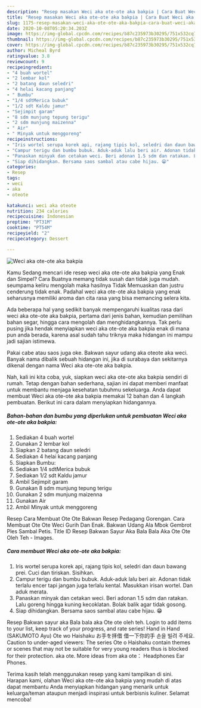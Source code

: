 ```yaml
---
description: "Resep masakan Weci aka ote-ote aka bakpia | Cara Buat Weci aka ote-ote aka bakpia Yang Enak dan Simpel"
title: "Resep masakan Weci aka ote-ote aka bakpia | Cara Buat Weci aka ote-ote aka bakpia Yang Enak dan Simpel"
slug: 1175-resep-masakan-weci-aka-ote-ote-aka-bakpia-cara-buat-weci-aka-ote-ote-aka-bakpia-yang-enak-dan-simpel
date: 2020-10-08T05:20:34.203Z
image: https://img-global.cpcdn.com/recipes/b87c235973b30295/751x532cq70/weci-aka-ote-ote-aka-bakpia-foto-resep-utama.jpg
thumbnail: https://img-global.cpcdn.com/recipes/b87c235973b30295/751x532cq70/weci-aka-ote-ote-aka-bakpia-foto-resep-utama.jpg
cover: https://img-global.cpcdn.com/recipes/b87c235973b30295/751x532cq70/weci-aka-ote-ote-aka-bakpia-foto-resep-utama.jpg
author: Micheal Byrd
ratingvalue: 3.8
reviewcount: 9
recipeingredient:
- "4 buah wortel"
- "2 lembar kol"
- "2 batang daun seledri"
- "4 helai kacang panjang"
- " Bumbu"
- "1/4 sdtMerica bubuk"
- "1/2 sdt Kaldu jamur"
- "Sejimpit garam"
- "8 sdm munjung tepung terigu"
- "2 sdm munjung maizenna"
- " Air"
- " Minyak untuk menggoreng"
recipeinstructions:
- "Iris wortel serupa korek api, rajang tipis kol, seledri dan daun bawang prei. Cuci dan tiriskan. Sisihkan."
- "Campur terigu dan bumbu bubuk. Aduk-aduk lalu beri air. Adonan tidak terlalu encer tapi jangan juga terlalu kental. Masukkan irisan wortel. Dan aduk merata."
- "Panaskan minyak dan cetakan weci. Beri adonan 1.5 sdm dan ratakan. Lalu goreng hingga kuning kecoklatan. Bolak balik agar tidak gosong."
- "Siap dihidangkan. Bersama saos sambal atau cabe hijau. 😁"
categories:
- Resep
tags:
- weci
- aka
- oteote

katakunci: weci aka oteote 
nutrition: 234 calories
recipecuisine: Indonesian
preptime: "PT31M"
cooktime: "PT54M"
recipeyield: "2"
recipecategory: Dessert

---
```



![Weci aka ote-ote aka bakpia](https://img-global.cpcdn.com/recipes/b87c235973b30295/751x532cq70/weci-aka-ote-ote-aka-bakpia-foto-resep-utama.jpg)

Kamu Sedang mencari ide resep weci aka ote-ote aka bakpia yang Enak dan Simpel? Cara Buatnya memang tidak susah dan tidak juga mudah. seumpama keliru mengolah maka hasilnya Tidak Memuaskan dan justru cenderung tidak enak. Padahal weci aka ote-ote aka bakpia yang enak seharusnya memiliki aroma dan cita rasa yang bisa memancing selera kita.

Ada beberapa hal yang sedikit banyak mempengaruhi kualitas rasa dari weci aka ote-ote aka bakpia, pertama dari jenis bahan, kemudian pemilihan bahan segar, hingga cara mengolah dan menghidangkannya. Tak perlu pusing jika hendak menyiapkan weci aka ote-ote aka bakpia enak di mana pun anda berada, karena asal sudah tahu triknya maka hidangan ini mampu jadi sajian istimewa.

Pakai cabe atau saos juga oke. Bakwan sayur udang aka oteote aka weci. Banyak nama dibalik sebuah hidangan ini, jika di surabaya dan sekitarnya dikenal dengan nama Weci aka ote-ote aka bakpia.


Nah, kali ini kita coba, yuk, siapkan weci aka ote-ote aka bakpia sendiri di rumah. Tetap dengan bahan sederhana, sajian ini dapat memberi manfaat untuk membantu menjaga kesehatan tubuhmu sekeluarga. Anda dapat membuat Weci aka ote-ote aka bakpia memakai 12 bahan dan 4 langkah pembuatan. Berikut ini cara dalam menyiapkan hidangannya.

<!--inarticleads1-->

##### Bahan-bahan dan bumbu yang diperlukan untuk pembuatan Weci aka ote-ote aka bakpia:

1. Sediakan 4 buah wortel
1. Gunakan 2 lembar kol
1. Siapkan 2 batang daun seledri
1. Sediakan 4 helai kacang panjang
1. Siapkan  Bumbu:
1. Sediakan 1/4 sdtMerica bubuk
1. Sediakan 1/2 sdt Kaldu jamur
1. Ambil Sejimpit garam
1. Gunakan 8 sdm munjung tepung terigu
1. Gunakan 2 sdm munjung maizenna
1. Gunakan  Air
1. Ambil  Minyak untuk menggoreng


Resep Cara Membuat Ote Ote Bakwan Resep Pedagang Gorengan. Cara Membuat Ote Ote Weci Gurih Dan Enak. Bakwan Udang Ala Mbok Gembrot Ples Sambal Petis. Title ID Resep Bakwan Sayur Aka Bala Bala Aka Ote Ote Oleh Teh - Images. 

<!--inarticleads2-->

##### Cara membuat Weci aka ote-ote aka bakpia:

1. Iris wortel serupa korek api, rajang tipis kol, seledri dan daun bawang prei. Cuci dan tiriskan. Sisihkan.
1. Campur terigu dan bumbu bubuk. Aduk-aduk lalu beri air. Adonan tidak terlalu encer tapi jangan juga terlalu kental. Masukkan irisan wortel. Dan aduk merata.
1. Panaskan minyak dan cetakan weci. Beri adonan 1.5 sdm dan ratakan. Lalu goreng hingga kuning kecoklatan. Bolak balik agar tidak gosong.
1. Siap dihidangkan. Bersama saos sambal atau cabe hijau. 😁


Resep Bakwan sayur aka Bala bala aka Ote ote oleh teh. Login to add items to your list, keep track of your progress, and rate series! Hand in Hand (SAKUMOTO Ayu) Ote wo Haishaku お手を拝借 借一下你的手 손을 빌려 주세요. Caution to under-aged viewers: The series Ote o Haishaku contain themes or scenes that may not be suitable for very young readers thus is blocked for their protection. aka ote. More ideas from aka ote： Headphones Ear Phones. 

Terima kasih telah menggunakan resep yang kami tampilkan di sini. Harapan kami, olahan Weci aka ote-ote aka bakpia yang mudah di atas dapat membantu Anda menyiapkan hidangan yang menarik untuk keluarga/teman ataupun menjadi inspirasi untuk berbisnis kuliner. Selamat mencoba!
